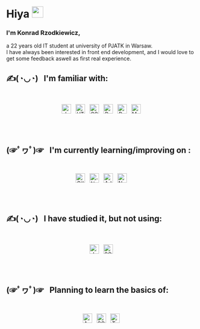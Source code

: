 # Hiya <img src="https://raw.githubusercontent.com/MartinHeinz/MartinHeinz/master/wave.gif" width="30px">
### I'm Konrad Rzodkiewicz,  
a 22 years old IT student at university of PJATK in Warsaw.  
I have always been interested in front end development, and I would love to get some feedback aswell as first real experience. 
<!-- <a href="mailto:YourEmail@gmail.com">![YourEmail@gmail.com](https://img.shields.io/badge/Gmail-D14836?style=for-the-badge&logo=gmail&logoColor=white)</a>
 -->
## ✍(◔◡◔)  &nbsp;  I'm familiar with: 
</br> 
<p align="center"> <img src="https://img.shields.io/badge/JavaScript-282C34?logo=javascript&logoColor=F7DF1E" alt="JavaScript logo" title="JavaScript" height="25" /> &nbsp; <img src="https://img.shields.io/badge/HTML5-282C34?logo=html5&logoColor=E34F26" alt="HTML5 logo" title="HTML5" height="25" /> &nbsp; <img src="https://img.shields.io/badge/CSS3-282C34?logo=css3&logoColor=1572B6" alt="CSS3 logo" title="CSS3" height="25" /> &nbsp; <img src="https://img.shields.io/badge/React-282C34?logo=react&logoColor=61DAFB" alt="React logo" title="React" height="25" />  &nbsp; <img src="https://img.shields.io/badge/SASS-282C34?logo=sass&logoColor=#CC6699" alt="React logo" title="React" height="25" /> &nbsp; <img src="https://img.shields.io/badge/MySQL-282C34?logo=mysql&logoColor=#4479A1" alt="MySQL logo" title="MySQL" height="25" /> </p>
</br> 
</br>  
      
        
## (☞ﾟヮﾟ)☞  &nbsp;  I'm currently learning/improving on :  
</br> 
<p align="center"> 
<img src="https://img.shields.io/badge/CSharp-282C34?logo=Csharp&logoColor=#8669AE" alt="C# logo" title="C#" height="25" /> &nbsp; <img src="https://img.shields.io/badge/.Net-282C34?logo=.Net&logoColor=#512BD4" alt=".Net logo" title=".Net" height="25" /> &nbsp; <img src="https://img.shields.io/badge/Adobe XD-282C34?logo=Adobe XD&logoColor=#FF61F6" alt="Adobe XD logo" title="Adobe XD" height="25" />  &nbsp; <img src="https://img.shields.io/badge/Node.js-282C34?logo=Node.js&logoColor=#339933" alt="Node.js logo" title="Node.js" height="25" /> </p>
</br> 
</br>      
        
## ✍(◔◡◔)  &nbsp;  I have studied it, but not using:  
</br> 
<p align="center"> 
<img src="https://img.shields.io/badge/Java-282C34?logo=java&logoColor=#239120" alt="Java logo" title="Java" height="25" /> &nbsp; <img src="https://img.shields.io/badge/SQLite-282C34?logo=sqlite&logoColor=#003B57" alt="SQLite logo" title="SQLite" height="25" /></p>
</br> 
</br> 

## (☞ﾟヮﾟ)☞  &nbsp;  Planning to learn the basics of:  
</br> 
<p align="center"> 
<img src="https://img.shields.io/badge/Angular-282C34?logo=Angular&logoColor=#DD0031" alt="Angular logo" title="Angular" height="25" /> &nbsp; <img src="https://img.shields.io/badge/Amazon AWS-282C34?logo=Amazon AWS&logoColor=#232F3E" alt="SQLite logo" title="SQLite" height="25" />  &nbsp; <img src="https://img.shields.io/badge/TypeScript-282C34?logo=TypeScript&logoColor=#3178C6" alt="TypeScript logo" title="TypeScript" height="25" /></p>
</p>
